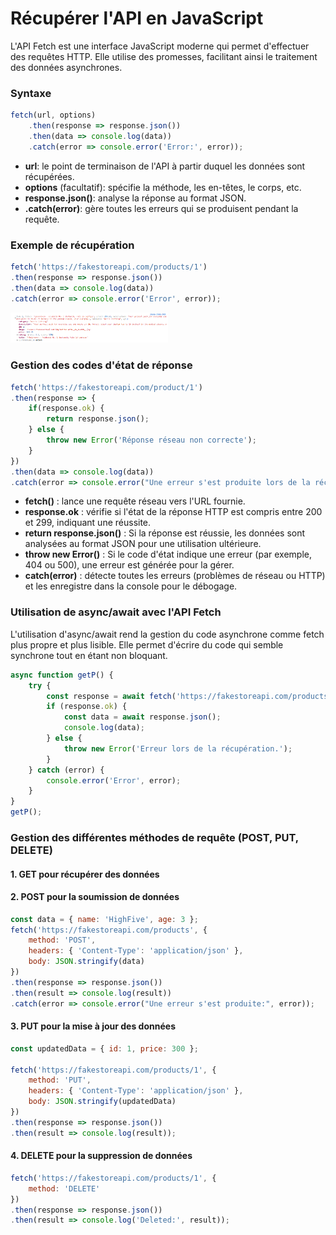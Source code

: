 # Récupérer l'API en JavaScript

L'API Fetch est une interface JavaScript moderne qui permet d'effectuer des requêtes HTTP. Elle utilise des promesses, facilitant ainsi le traitement des données asynchrones.

### Syntaxe 

```js
fetch(url, options)
    .then(response => response.json())
    .then(data => console.log(data))
    .catch(error => console.error('Error:', error));
```

- **url**: le point de terminaison de l'API à partir duquel les données sont récupérées.
- **options** (facultatif): spécifie la méthode, les en-têtes, le corps, etc.
- **response.json()**: analyse la réponse au format JSON.
- **.catch(error)**: gère toutes les erreurs qui se produisent pendant la requête.

### Exemple de récupération

```js
fetch('https://fakestoreapi.com/products/1')
.then(response => response.json())
.then(data => console.log(data))
.catch(error => console.error('Error', error));
```

<img src="./assets/retour_fetch.PNG" width="50%" />

### Gestion des codes d'état de réponse

```js
fetch('https://fakestoreapi.com/product/1')
.then(response => {
    if(response.ok) {
        return response.json();
    } else {
        throw new Error('Réponse réseau non correcte');
    }
})
.then(data => console.log(data))
.catch(error => console.error("Une erreur s'est produite lors de la récupération de données :", error));
```

- **fetch()** : lance une requête réseau vers l'URL fournie.
- **response.ok** : vérifie si l'état de la réponse HTTP est compris entre 200 et 299, indiquant une réussite.
- **return response.json()** : Si la réponse est réussie, les données sont analysées au format JSON pour une utilisation ultérieure.
- **throw new Error()** : Si le code d'état indique une erreur (par exemple, 404 ou 500), une erreur est générée pour la gérer.
- **catch(error)** : détecte toutes les erreurs (problèmes de réseau ou HTTP) et les enregistre dans la console pour le débogage.

### Utilisation de async/await avec l'API Fetch

L'utilisation d'async/await rend la gestion du code asynchrone comme fetch plus propre et plus lisible. Elle permet d'écrire du code qui semble synchrone tout en étant non bloquant.

```js
async function getP() {
    try {
        const response = await fetch('https://fakestoreapi.com/products');
        if (response.ok) {
            const data = await response.json();
            console.log(data);
        } else {
            throw new Error('Erreur lors de la récupération.');
        }
    } catch (error) {
        console.error('Error', error);
    }
}
getP();
```

### Gestion des différentes méthodes de requête (POST, PUT, DELETE)

#### 1. GET pour récupérer des données

#### 2. POST pour la soumission de données

```js
const data = { name: 'HighFive', age: 3 };
fetch('https://fakestoreapi.com/products', {
    method: 'POST',
    headers: { 'Content-Type': 'application/json' },
    body: JSON.stringify(data)
})
.then(response => response.json())
.then(result => console.log(result))
.catch(error => console.error("Une erreur s'est produite:", error));
```

#### 3. PUT pour la mise à jour des données

```js
const updatedData = { id: 1, price: 300 };

fetch('https://fakestoreapi.com/products/1', {
    method: 'PUT',
    headers: { 'Content-Type': 'application/json' },
    body: JSON.stringify(updatedData)
})
.then(response => response.json())
.then(result => console.log(result));
```

#### 4. DELETE pour la suppression de données

```js
fetch('https://fakestoreapi.com/products/1', {
    method: 'DELETE'
})
.then(response => response.json())
.then(result => console.log('Deleted:', result));
```